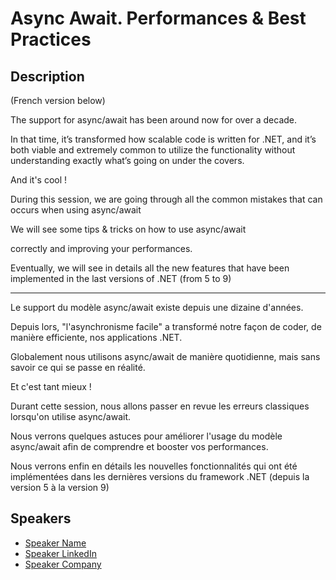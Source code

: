 # Async Await. Performances & Best Practices

## Description

(French version below)

The support for async/await has been around now for over a decade. 

In that time, it’s transformed how scalable code is written for .NET, and it’s both viable and extremely common to utilize the functionality without understanding exactly what’s going on under the covers.

And it's cool !

During this session, we are going through all the common mistakes that can occurs when using async/await
We will see some tips & tricks on how to use async/await 
correctly and improving your performances.

Eventually, we will see in details all the new features that have been implemented in the last versions of .NET (from 5 to 9)

---------------------------------

Le support du modèle async/await existe depuis une dizaine d'années.

Depuis lors, "l'asynchronisme facile" a transformé notre façon de coder, de manière efficiente, nos applications .NET.
Globalement nous utilisons async/await de manière quotidienne, mais sans savoir ce qui se passe en réalité. 

Et c'est tant mieux !

Durant cette session, nous allons passer en revue les erreurs classiques lorsqu'on utilise async/await.
Nous verrons quelques astuces pour améliorer l'usage du modèle async/await afin de comprendre et booster vos performances.

Nous verrons enfin en détails les nouvelles fonctionnalités qui ont été implémentées dans les dernières versions du framework .NET (depuis la version 5 à la version 9)



## Speakers

- [Speaker Name](https://x.com/speaker_x_handle)
- [Speaker LinkedIn](https://linkedin.com/in/speaker_linkedin_handle)
- [Speaker Company](https://speaker_company_url)
